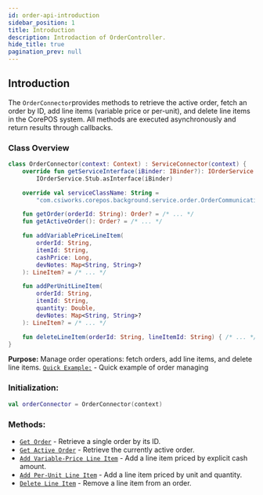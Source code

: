 ```yaml
---
id: order-api-introduction
sidebar_position: 1
title: Introduction
description: Introdaction of OrderController.
hide_title: true
pagination_prev: null
---
```


## Introduction

The `OrderConnector`provides methods to retrieve the active order, fetch an order by ID, add line items (variable price or per-unit), and delete line items in the CorePOS system. All methods are executed asynchronously and return results through callbacks.

### Class Overview

```kotlin
class OrderConnector(context: Context) : ServiceConnector(context) {
    override fun getServiceInterface(iBinder: IBinder?): IOrderService =
        IOrderService.Stub.asInterface(iBinder)

    override val serviceClassName: String =
        "com.csiworks.corepos.background.service.order.OrderCommunicationService"

    fun getOrder(orderId: String): Order? = /* ... */
    fun getActiveOrder(): Order? = /* ... */

    fun addVariablePriceLineItem(
        orderId: String,
        itemId: String,
        cashPrice: Long,
        devNotes: Map<String, String>?
    ): LineItem? = /* ... */

    fun addPerUnitLineItem(
        orderId: String,
        itemId: String,
        quantity: Double,
        devNotes: Map<String, String>?
    ): LineItem? = /* ... */

    fun deleteLineItem(orderId: String, lineItemId: String) { /* ... */ }
}
```

**Purpose:** Manage order operations: fetch orders, add line items, and delete line items.
[`Quick Example:`](../../quick-start/quick-guide-examples#manage-orders) - Quick example of order managing

### Initialization:

```kotlin
val orderConnector = OrderConnector(context)
```

### Methods:
- [`Get Order`](order-api-get-order) - Retrieve a single order by its ID.
- [`Get Active Order`](order-api-get-active-order) - Retrieve the currently active order.
- [`Add Variable-Price Line Item`](order-api-add-variable-price-line-item) - Add a line item priced by explicit cash amount.
- [`Add Per-Unit Line Item`](order-api-add-per-unit-line-item) - Add a line item priced by unit and quantity.
- [`Delete Line Item`](order-api-delete-line-item) - Remove a line item from an order.
